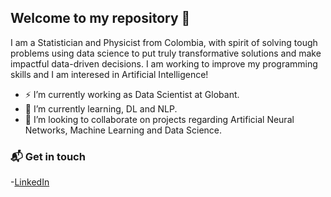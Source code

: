 ## Welcome to my repository 👋
I am a Statistician and Physicist from Colombia, with spirit of solving tough problems using data science to put truly transformative solutions and make impactful data-driven decisions. I am working to improve my programming skills and I am interesed in Artificial Intelligence! 

- ⚡ I’m currently working as Data Scientist at Globant.
- 🌱 I’m currently learning, DL and NLP.
- 👯 I’m looking to collaborate on projects regarding Artificial Neural Networks, Machine Learning and Data Science.


### 📬 Get in touch
-[LinkedIn](https://www.linkedin.com/in/andrietaam)



<!--
**anmarphy/anmarphy** is a ✨ _special_ ✨ repository because its `README.md` (this file) appears on your GitHub profile.

Here are some ideas to get you started:


- 👯 I’m looking to collaborate on ...
- 🤔 I’m looking for help with ...
- 💬 Ask me about ...
- 📫 How to reach me: ...
- 😄 Pronouns: ...
- ⚡ Fun fact: ...
-->
